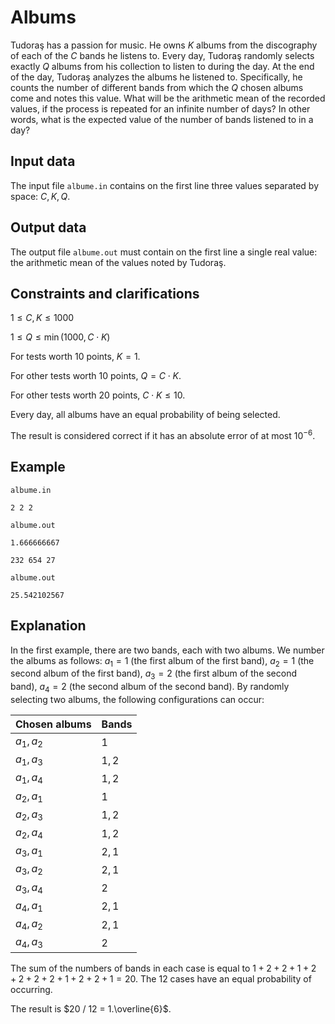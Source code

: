# Albums

Tudoraş has a passion for music. He owns $K$ albums from the discography of each of the $C$ bands he listens to. Every day, Tudoraş randomly selects exactly $Q$ albums from his collection to listen to during the day. At the end of the day, Tudoraş analyzes the albums he listened to. Specifically, he counts the number of different bands from which the $Q$ chosen albums come and notes this value. What will be the arithmetic mean of the recorded values, if the process is repeated for an infinite number of days? In other words, what is the expected value of the number of bands listened to in a day?

## Input data

The input file `albume.in` contains on the first line three values separated by space: $C, K, Q$.

## Output data

The output file `albume.out` must contain on the first line a single real value: the arithmetic mean of the values noted by Tudoraş.

## Constraints and clarifications

$1 \leq C, K \leq 1000$

$1 \leq Q \leq \min(1000, C \cdot K)$

For tests worth 10 points, $K = 1$.

For other tests worth 10 points, $Q = C \cdot K$.

For other tests worth 20 points, $C \cdot K \leq 10$.

Every day, all albums have an equal probability of being selected.

The result is considered correct if it has an absolute error of at most $10^{-6}$.

## Example

`albume.in`

```
2 2 2
```

`albume.out`

```
1.666666667
```

```
232 654 27
```

`albume.out`

```
25.542102567
```

## Explanation

In the first example, there are two bands, each with two albums. We number the albums as follows: $a_1 = 1$ (the first album of the first band), $a_2 = 1$ (the second album of the first band), $a_3 = 2$ (the first album of the second band), $a_4 = 2$ (the second album of the second band). By randomly selecting two albums, the following configurations can occur:

| Chosen albums | Bands |
|---------------|-------|
| $a_1, a_2$    | $1$   |
| $a_1, a_3$    | $1, 2$ |
| $a_1, a_4$    | $1, 2$ |
| $a_2, a_1$    | $1$   |
| $a_2, a_3$    | $1, 2$ |
| $a_2, a_4$    | $1, 2$ |
| $a_3, a_1$    | $2, 1$ |
| $a_3, a_2$    | $2, 1$ |
| $a_3, a_4$    | $2$   |
| $a_4, a_1$    | $2, 1$ |
| $a_4, a_2$    | $2, 1$ |
| $a_4, a_3$    | $2$   |

The sum of the numbers of bands in each case is equal to $1 + 2 + 2 + 1 + 2 + 2 + 2 + 2 + 1 + 2 + 2 + 1 = 20$. The 12 cases have an equal probability of occurring.

The result is $20 / 12 = 1.\overline{6}$.